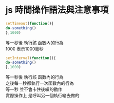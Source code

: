 # js 時間操作語法與注意事項
```js
setTimeout(function(){
do-something()
},1000)
```
等一秒後 執行該 函數內的行為  
1000 表示1000毫秒  
```js
setInterval(function(){
do-something()
},1000)
```
等一秒後 執行該 函數內的行為  
之後每一秒都執行一次函數內的行為  
等一秒 並不會卡住後續的動作  
實際操作上 是呼叫另一個執行緒去做的  